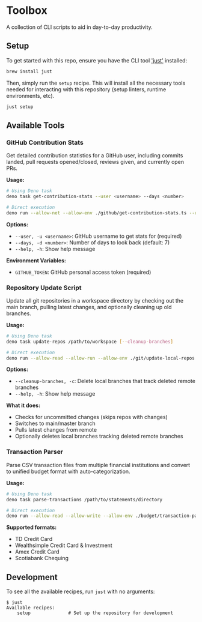 # Toolbox

A collection of CLI scripts to aid in day-to-day productivity.

## Setup

To get started with this repo, ensure you have the CLI tool
['just'](https://github.com/casey/just) installed:

```bash
brew install just
```

Then, simply run the `setup` recipe. This will install all the necessary tools
needed for interacting with this repository (setup linters, runtime
environments, etc).

```bash
just setup
```

## Available Tools

### GitHub Contribution Stats

Get detailed contribution statistics for a GitHub user, including commits
landed, pull requests opened/closed, reviews given, and currently open PRs.

**Usage:**

```bash
# Using Deno task
deno task get-contribution-stats --user <username> --days <number>

# Direct execution
deno run --allow-net --allow-env ./github/get-contribution-stats.ts --user <username> --days <number>
```

**Options:**

- `--user, -u <username>`: GitHub username to get stats for (required)
- `--days, -d <number>`: Number of days to look back (default: 7)
- `--help, -h`: Show help message

**Environment Variables:**

- `GITHUB_TOKEN`: GitHub personal access token (required)

### Repository Update Script

Update all git repositories in a workspace directory by checking out the main
branch, pulling latest changes, and optionally cleaning up old branches.

**Usage:**

```bash
# Using Deno task
deno task update-repos /path/to/workspace [--cleanup-branches]

# Direct execution
deno run --allow-read --allow-run --allow-env ./git/update-local-repos.ts /path/to/workspace [--cleanup-branches]
```

**Options:**

- `--cleanup-branches, -c`: Delete local branches that track deleted remote
  branches
- `--help, -h`: Show help message

**What it does:**

- Checks for uncommitted changes (skips repos with changes)
- Switches to main/master branch
- Pulls latest changes from remote
- Optionally deletes local branches tracking deleted remote branches

### Transaction Parser

Parse CSV transaction files from multiple financial institutions and convert to unified budget format with auto-categorization.

**Usage:**

```bash
# Using Deno task
deno task parse-transactions /path/to/statements/directory

# Direct execution
deno run --allow-read --allow-write --allow-env ./budget/transaction-parser.ts /path/to/statements/directory
```

**Supported formats:**
- TD Credit Card
- Wealthsimple Credit Card & Investment
- Amex Credit Card
- Scotiabank Chequing

## Development

To see all the available recipes, run `just` with no arguments:

```
$ just
Available recipes:
    setup              # Set up the repository for development
```
